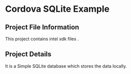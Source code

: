 Cordova SQLite Example
==========================================

Project File Information
------------------------
This project contains intel xdk files .

Project Details
---------------
It is  a Simple SQLite database which stores the data locally.
